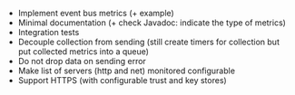 * Implement event bus metrics (+ example)
* Minimal documentation (+ check Javadoc: indicate the type of metrics)
* Integration tests
* Decouple collection from sending (still create timers for collection but put collected metrics into a queue)
* Do not drop data on sending error
* Make list of servers (http and net) monitored configurable
* Support HTTPS (with configurable trust and key stores)
